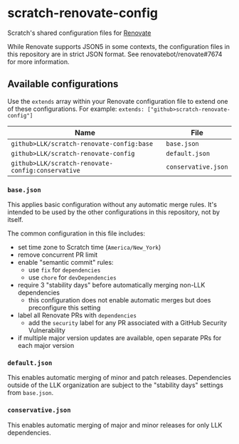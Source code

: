 # scratch-renovate-config

Scratch's shared configuration files for [Renovate](https://docs.renovatebot.com/)

While Renovate supports JSON5 in some contexts, the configuration files in this repository are in strict JSON format.
See renovatebot/renovate#7674 for more information.

## Available configurations

Use the `extends` array within your Renovate configuration file to extend one of these configurations. For example:
`extends: ["github>scratch-renovate-config"]`

Name | File
--- | ---
`github>LLK/scratch-renovate-config:base` | `base.json`
`github>LLK/scratch-renovate-config` | `default.json`
`github>LLK/scratch-renovate-config:conservative` | `conservative.json`

### `base.json`

This applies basic configuration without any automatic merge rules. It's intended to be used by the other
configurations in this repository, not by itself.

The common configuration in this file includes:

* set time zone to Scratch time (`America/New_York`)
* remove concurrent PR limit
* enable "semantic commit" rules:
  * use `fix` for `dependencies`
  * use `chore` for `devDependencies`
* require 3 "stability days" before automatically merging non-LLK dependencies
  * this configuration does not enable automatic merges but does preconfigure this setting
* label all Renovate PRs with `dependencies`
  * add the `security` label for any PR associated with a GitHub Security Vulnerability
* if multiple major version updates are available, open separate PRs for each major version

### `default.json`

This enables automatic merging of minor and patch releases. Dependencies outside of the LLK organization are subject
to the "stability days" settings from `base.json`.

### `conservative.json`

This enables automatic merging of major and minor releases for only LLK dependencies.
